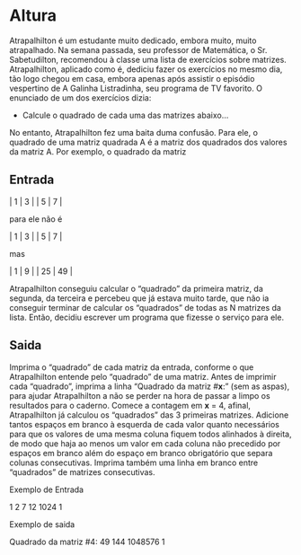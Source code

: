# Altura

Atrapalhilton é um estudante muito dedicado, embora muito, muito atrapalhado. Na semana passada, seu professor de Matemática, o Sr. Sabetudilton, recomendou à classe uma lista de exercícios sobre matrizes. Atrapalhilton, aplicado como é, dediciu fazer os exercícios no mesmo dia, tão logo chegou em casa, embora apenas após assistir o episódio vespertino de A Galinha Listradinha, seu programa de TV favorito. O enunciado de um dos exercícios dizia:

   - Calcule o quadrado de cada uma das matrizes abaixo…

No entanto, Atrapalhilton fez uma baita duma confusão. Para ele, o quadrado de uma matriz quadrada A é a matriz dos quadrados dos valores da matriz A. Por exemplo, o quadrado da matriz

## Entrada

|   1   |   3   |
|   5   |   7   |

para ele não é

|   1   |   3   |
|   5   |   7   |

mas

|   1   |   9   |
|   25  |   49  |

Atrapalhilton conseguiu calcular o “quadrado” da primeira matriz, da segunda, da terceira e percebeu que já estava muito tarde, que não ia conseguir terminar de calcular os “quadrados” de todas as N matrizes da lista. Então, decidiu escrever um programa que fizesse o serviço para ele.

## Saida

Imprima o “quadrado” de cada matriz da entrada, conforme o que Atrapalhilton entende pelo “quadrado” de uma matriz. Antes de imprimir cada “quadrado”, imprima a linha “Quadrado da matriz #**x**:” (sem as aspas), para ajudar Atrapalhilton a não se perder na hora de passar a limpo os resultados para o caderno. Comece a contagem em **x** = 4, afinal, Atrapalhilton já calculou os “quadrados” das 3 primeiras matrizes. Adicione tantos espaços em branco à esquerda de cada valor quanto necessários para que os valores de uma mesma coluna fiquem todos alinhados à direita, de modo que haja ao menos um valor em cada coluna não precedido por espaços em branco além do espaço em branco obrigatório que separa colunas consecutivas. Imprima também uma linha em branco entre “quadrados” de matrizes consecutivas.

Exemplo de Entrada

1
2
7 12
1024 1

Exemplo de saida

Quadrado da matriz #4:
     49 144
1048576   1
